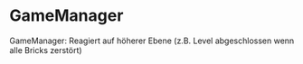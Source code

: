 # GameManager

GameManager:
Reagiert auf höherer Ebene (z.B. Level abgeschlossen wenn alle Bricks zerstört)
